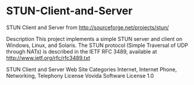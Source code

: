 # STUN-Client-and-Server
STUN Client and Server from http://sourceforge.net/projects/stun/ 


Description
This project implements a simple STUN server and client on Windows, Linux, and Solaris. The STUN protocol (Simple Traversal of UDP through NATs) is described in the IETF RFC 3489, available at http://www.ietf.org/rfc/rfc3489.txt 

STUN Client and Server Web Site
Categories
Internet, Internet Phone, Networking, Telephony
License
Vovida Software License 1.0
